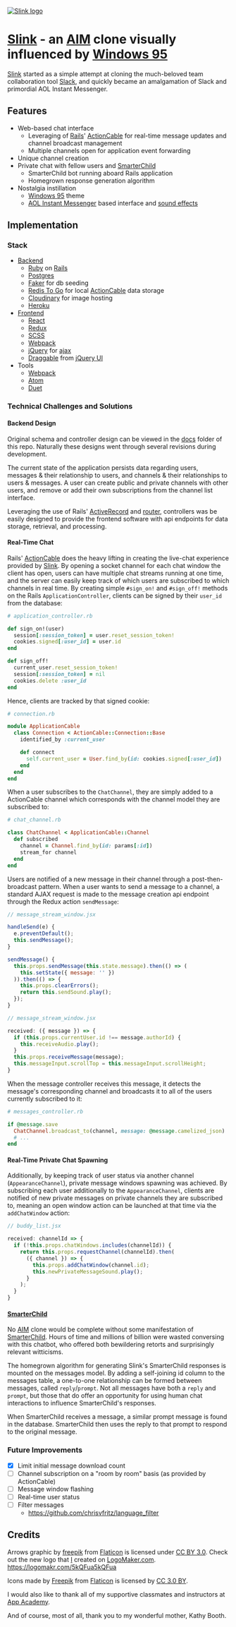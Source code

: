 [![Slink logo][slink_logo]][slink]
# [Slink][slink] - an [AIM][aim] clone visually influenced by [Windows 95][windows95]
[Slink][slink] started as a simple attempt at cloning the much-beloved team collaboration tool [Slack][slack], and quickly became an amalgamation of Slack and primordial AOL Instant Messenger.

## Features
- Web-based chat interface
  - Leveraging of [Rails][ror]' [ActionCable][action_cable] for real-time message updates and channel broadcast management
  - Multiple channels open for application event forwarding
- Unique channel creation
- Private chat with fellow users and [SmarterChild][smarter_child]
  - SmarterChild bot running aboard Rails application
  - Homegrown response generation algorithm
- Nostalgia instillation
  - [Windows 95][windows95] theme
  - [AOL Instant Messenger][aim] based interface and [sound effects][aim_sound_effects]

## Implementation
### Stack
- [Backend](Gemfile)
  - [Ruby][ruby] on [Rails][rails]
  - [Postgres][postgres]
  - [Faker][faker] for db seeding
  - [Redis To Go][redis] for local [ActionCable][action_cable] data storage
  - [Cloudinary][cloudinary] for image hosting
  - [Heroku][heroku]
- [Frontend](package.json)
  - [React][react]
  - [Redux][redux]
  - [SCSS][scss]
  - [Webpack][webpack]
  - [jQuery][jquery] for [ajax][jquery_ajax]
  - [Draggable][jquery_ui_draggable] from [jQuery UI][jquery_ui]
- Tools
  - [Webpack][webpack]
  - [Atom][atom]
  - [Duet][duet]

### Technical Challenges and Solutions
#### Backend Design
Original schema and controller design can be viewed in the [docs](docs) folder of this repo. Naturally these designs went through several revisions during development.

The current state of the application persists data regarding users, messages & their relationship to users, and channels & their relationships to users & messages. A user can create public and private channels with other users, and remove or add their own subscriptions from the channel list interface.

Leveraging the use of Rails' [ActiveRecord][active_record] and [router][rails_router], controllers was be easily designed to provide the frontend software with api endpoints for data storage, retrieval, and processing.

#### Real-Time Chat
Rails' [ActionCable][action_cable] does the heavy lifting in creating the live-chat experience provided by [Slink][slink]. By opening a socket channel for each chat window the client has open, users can have multiple chat streams running at one time, and the server can easily keep track of which users are subscribed to which channels in real time. By creating simple `#sign_on!` and `#sign_off!` methods on the Rails `ApplicationController`, clients can be signed by their `user_id` from the database:

```ruby
# application_controller.rb

def sign_on!(user)
  session[:session_token] = user.reset_session_token!
  cookies.signed[:user_id] = user.id
end

def sign_off!
  current_user.reset_session_token!
  session[:session_token] = nil
  cookies.delete :user_id
end
```

Hence, clients are tracked by that signed cookie:

```ruby
# connection.rb

module ApplicationCable
  class Connection < ActionCable::Connection::Base
    identified_by :current_user

    def connect
      self.current_user = User.find_by(id: cookies.signed[:user_id])
    end
  end
end
```

When a user subscribes to the `ChatChannel`, they are simply added to a ActionCable channel which corresponds with the channel model they are subscribed to:

```ruby
# chat_channel.rb

class ChatChannel < ApplicationCable::Channel
  def subscribed
    channel = Channel.find_by(id: params[:id])
    stream_for channel
  end
end
```

Users are notified of a new message in their channel through a post-then-broadcast pattern. When a user wants to send a message to a channel, a standard AJAX request is made to the message creation api endpoint through the Redux action `sendMessage`:

```javascript
// message_stream_window.jsx

handleSend(e) {
  e.preventDefault();
  this.sendMessage();
}

sendMessage() {
  this.props.sendMessage(this.state.message).then(() => (
    this.setState({ message: '' })
  )).then(() => {
    this.props.clearErrors();
    return this.sendSound.play();
  });
}
```

```javascript
// message_stream_window.jsx

received: ({ message }) => {
  if (this.props.currentUser.id !== message.authorId) {
    this.receiveAudio.play();
  }
  this.props.receiveMessage(message);
  this.messageInput.scrollTop = this.messageInput.scrollHeight;
}
```

When the message controller receives this message, it detects the message's corresponding channel and broadcasts it to all of the users currently subscribed to it:

```ruby
# messages_controller.rb

if @message.save
  ChatChannel.broadcast_to(channel, message: @message.camelized_json)
  # ...
end
```

#### Real-Time Private Chat Spawning
Additionally, by keeping track of user status via another channel (`AppearanceChannel`), private message windows spawning was achieved. By subscribing each user additionally to the `AppearanceChannel`, clients are notified of new private messages on private channels they are subscribed to, meaning an open window action can be launched at that time via the `addChatWindow` action:

```javascript
// buddy_list.jsx

received: channelId => {
  if (!this.props.chatWindows.includes(channelId)) {
    return this.props.requestChannel(channelId).then(
      ({ channel }) => {
        this.props.addChatWindow(channel.id);
        this.newPrivateMessageSound.play();
      }
    );
  }
}
```

#### [SmarterChild][smarter_child]
No [AIM][aim] clone would be complete without some manifestation of [SmarterChild][smarter_child]. Hours of time and millions of billion were wasted conversing with this chatbot, who offered both bewildering retorts and surprisingly relevant witticisms.

The homegrown algorithm for generating Slink's SmarterChild responses is mounted on the messages model. By adding a self-joining id column to the messages table, a one-to-one relationship can be formed between messages, called `reply`/`prompt`. Not all messages have both a `reply` and `prompt`, but those that do offer an opportunity for using human chat interactions to influence SmarterChild's responses.

When SmarterChild receives a message, a similar prompt message is found in the database. SmarterChild then uses the reply to that prompt to respond to the original message.

### Future Improvements
- [x] Limit initial message download count
- [ ] Channel subscription on a "room by room" basis (as provided by ActionCable)
- [ ] Message window flashing
- [ ] Real-time user status
- [ ] Filter messages
  - https://github.com/chrisvfritz/language_filter

## Credits
Arrows graphic by [freepik](http://www.flaticon.com/authors/freepik) from [Flaticon](http://www.flaticon.com) is licensed under [CC BY 3.0](http://creativecommons.org/licenses/by/3.0/). Check out the new logo that [I](https://github.com/virginiac32) created on [LogoMaker.com](http://logomakr.com). https://logomakr.com/5kQFua5kQFua

Icons made by [Freepik](http://www.freepik.com) from [Flaticon](http://www.flaticon.com) is licensed by [CC 3.0 BY](http://creativecommons.org/licenses/by/3.0/).

I would also like to thank all of my supportive classmates and instructors at [App Academy][app_academy].

And of course, most of all, thank you to my wonderful mother, Kathy Booth.

<!-- ### Links ### -->
<!-- Inspirations -->
[slink]: http://www.slink.chat/
[slack]: https://slack.com/
[aim]: https://www.aim.com/
[windows95]: https://en.wikipedia.org/wiki/Windows_95
[smarter_child]: https://en.wikipedia.org/wiki/SmarterChild
[app_academy]: https://www.appacademy.io/

<!-- Data Sources -->
[aim_sound_effects]: http://gauss.ececs.uc.edu/Courses/c653/lectures/AIM/sound/?C=D;O=A

<!-- Technologies -->
[ror]: http://rubyonrails.org/
[ruby]: https://www.ruby-lang.org/
[rails]: http://rubyonrails.org/
[postgres]: https://www.postgresql.org/
[faker]: https://github.com/stympy/faker
[redis]: http://redistogo.com/
[cloudinary]: http://cloudinary.com/
[action_cable]: http://edgeguides.rubyonrails.org/action_cable_overview.html
[rails_router]: http://api.rubyonrails.org/classes/ActionDispatch/Routing.html
[active_record]: https://github.com/rails/rails/tree/master/activerecord

[react]: https://facebook.github.io/react/
[redux]: http://redux.js.org/
[webpack]: https://webpack.github.io/
[scss]: http://sass-lang.com/
[jquery]: https://jquery.com/
[jquery_ajax]: http://api.jquery.com/jquery.ajax/
[jquery_ui]: https://jqueryui.com/
[jquery_ui_draggable]: https://jqueryui.com/draggable/

[heroku]:https://www.heroku.com/
[atom]: https://atom.io/
[duet]: https://www.duetdisplay.com/

<!-- Tools -->
[trello]: https://trello.com/invite/b/FZDx2kmG/cb21f57f8484fb9572647d758cd11713/slink

<!-- Images -->
[slink_logo]: https://res.cloudinary.com/dfawecall/image/upload/v1501278100/Screen_Shot_2017-07-28_at_2.39.04_PM_cttfo6.png
